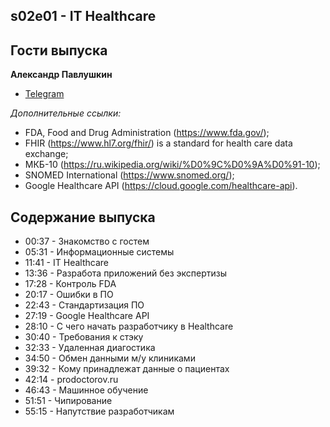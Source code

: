 s02e01 - IT Healthcare
----------------------

## Гости выпуска

**Александр Павлушкин**

- [Telegram](https://t.me/pavlushkin_alex)


*Дополнительные ссылки:*

- FDA, Food and Drug Administration (https://www.fda.gov/);
- FHIR (https://www.hl7.org/fhir/) is a standard for health care data exchange;
- МКБ-10 (https://ru.wikipedia.org/wiki/%D0%9C%D0%9A%D0%91-10);
- SNOMED International (https://www.snomed.org/);
- Google Healthcare API (https://cloud.google.com/healthcare-api).

## Содержание выпуска

- 00:37 - Знакомство с гостем
- 05:31 - Информационные системы
- 11:41 - IT Healthcare
- 13:36 - Разработа приложений без экспертизы
- 17:28 - Контроль FDA
- 20:17 - Ошибки в ПО
- 22:43 - Стандартизация ПО
- 27:19 - Google Healthcare API
- 28:10 - С чего начать разработчику в Healthcare
- 30:40 - Требования к стэку
- 32:33 - Удаленная диагостика
- 34:50 - Обмен данными м/у клиниками
- 39:32 - Кому принадлежат данные о пациентах
- 42:14 - prodoctorov.ru
- 46:43 - Машинное обучение 
- 51:51 - Чипирование
- 55:15 - Напутствие разработчикам

